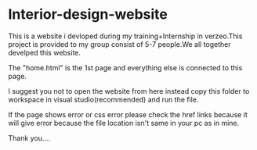 # Interior-design-website
This is a website i devloped during my training+Internship in verzeo.This project is provided to my group consist of 5-7 people.We all together develped this website.

The "home.html" is the 1st page and everything else is connected to this page.

I suggest you not to open the website from here instead copy this folder to workspace in
visual studio(recommended) and run the file.

If the page shows error or css error please check the href links because it will give error
because the file location isn't same in your pc as in mine.



Thank you....

